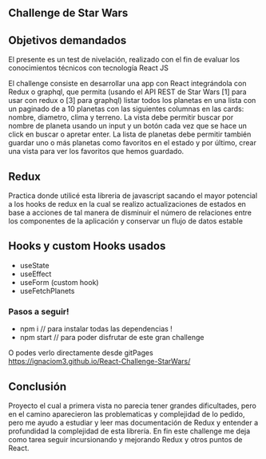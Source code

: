 ## Challenge de Star Wars

## Objetivos demandados 
El presente es un test de nivelación, realizado con el fin de evaluar los conocimientos técnicos con tecnología React JS

El challenge consiste en desarrollar una app con React integrándola con Redux o graphql, que permita (usando el API REST de Star Wars [1] para usar con redux o [3] para graphql) listar todos los planetas en una lista con un paginado de a 10 planetas con las siguientes columnas en las cards: nombre, diametro, clima y terreno.
La vista debe permitir buscar por nombre de planeta usando un input y un botón cada vez que se hace un click en buscar o apretar enter.
La lista de planetas debe permitir también guardar uno o más planetas como favoritos en el estado y por último, crear una vista para ver los favoritos que hemos guardado.


## Redux
Practica donde utilicé esta libreria de javascript sacando el mayor potencial a los hooks de redux en la cual se realizo actualizaciones de estados en base a acciones de tal manera de disminuir el número de relaciones entre los componentes de la aplicación y conservar un flujo de datos estable

## Hooks y custom Hooks usados
- useState
- useEffect
- useForm (custom hook)
- useFetchPlanets


### Pasos a seguir!
- npm i  // para instalar todas las dependencias !
- npm start //  para poder disfrutar de este gran challenge

O podes verlo directamente desde gitPages https://ignaciom3.github.io/React-Challenge-StarWars/

## Conclusión 
Proyecto el cual a primera vista no parecia tener grandes dificultades, pero en el camino aparecieron las problematicas y complejidad de lo pedido, pero me ayudo a estudiar y leer mas documentación de Redux y entender a profundidad la complejidad de esta librería. En fin este challenge me deja como tarea seguir incursionando y mejorando Redux y otros puntos de React.